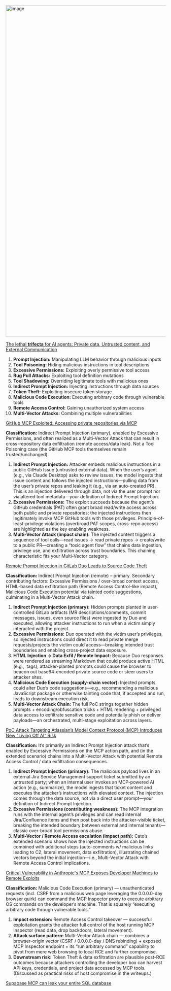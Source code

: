 <img width="2092" height="1046" alt="image" src="https://github.com/user-attachments/assets/a64d40cb-3ce3-4e46-9373-008a7e5f4167" />

[The lethal **trifecta** for AI agents: Private data, Untrusted content, and External Communication](https://simonwillison.net/tags/prompt-injection/)
1. **Prompt Injection:** Manipulating LLM behavior through malicious inputs
2. **Tool Poisoning:** Hiding malicious instructions in tool descriptions
3. **Excessive Permissions:** Exploiting overly permissive tool access
4. **Rug Pull Attacks:** Exploiting tool definition mutations
5. **Tool Shadowing:** Overriding legitimate tools with malicious ones
6. **Indirect Prompt Injection:** Injecting instructions through data sources
7. **Token Theft:** Exploiting insecure token storage
8. **Malicious Code Execution:** Executing arbitrary code through vulnerable tools
9. **Remote Access Control:** Gaining unauthorized system access
10. **Multi-Vector Attacks:** Combining multiple vulnerabilities

[GitHub MCP Exploited: Accessing private repositories via MCP](https://invariantlabs.ai/blog/mcp-github-vulnerability)

**Classification:** Indirect Prompt Injection (primary), enabled by Excessive Permissions, and often realized as a Multi-Vector Attack that can result in cross-repository data exfiltration (remote access/data leak). Not a Tool Poisoning case (the GitHub MCP tools themselves remain trusted/unchanged).

1. **Indirect Prompt Injection:** Attacker embeds malicious instructions in a public GitHub Issue (untrusted external data). When the user’s agent (e.g., via Claude Desktop) asks to review issues, the model ingests that issue content and follows the injected instructions—pulling data from the user’s private repos and leaking it (e.g., via an auto-created PR). This is an injection delivered through data, not via the user prompt nor via altered tool metadata—your definition of Indirect Prompt Injection.
2. **Excessive Permissions:** The exploit succeeds because the agent’s GitHub credentials (PAT) often grant broad read/write access across both public and private repositories; the injected instructions then legitimately invoke MCP GitHub tools with those privileges. Principle-of-least-privilege violations (overbroad PAT scopes, cross-repo access) are highlighted as the key enabling weakness.
3. **Multi-Vector Attack (impact chain):** The injected content triggers a sequence of tool calls—read issues → read private repos → create/write to a public PR—creating a “toxic agent flow” that chains data ingestion, privilege use, and exfiltration across trust boundaries. This chaining characteristic fits your Multi-Vector category. 

[Remote Prompt Injection in GitLab Duo Leads to Source Code Theft](https://www.legitsecurity.com/blog/remote-prompt-injection-in-gitlab-duo)

**Classification:** Indirect Prompt Injection (remote) – primary. Secondary contributing factors: Excessive Permissions / over-broad context access, HTML-based data exfiltration path (Remote Access Control–like impact), Malicious Code Execution potential via tainted code suggestions, culminating in a Multi-Vector Attack chain.

1. **Indirect Prompt Injection (primary):** Hidden prompts planted in user-controlled GitLab artifacts (MR descriptions/comments, commit messages, issues, even source files) were ingested by Duo and executed, allowing attacker instructions to run when a victim simply interacted with the project.
2. **Excessive Permissions:** Duo operated with the victim user’s privileges, so injected instructions could direct it to read private merge requests/projects the victim could access—breaking intended trust boundaries and enabling cross-project data exposure.
3. **HTML Injection → Data Exfil / Remote Impact:** Because Duo responses were rendered as streaming Markdown that could produce active HTML (e.g., <img> tags), attacker-planted prompts could cause the browser to beacon out base64-encoded private source code or steer users to attacker sites.
4. **Malicious Code Execution (supply-chain vector):** Injected prompts could alter Duo’s code suggestions—e.g., recommending a malicious JavaScript package or otherwise tainting code that, if accepted and run, leads to downstream execution risk.
5. **Multi-Vector Attack Chain:** The full PoC strings together hidden prompts + encoding/obfuscation tricks + HTML rendering + privileged data access to exfiltrate sensitive code and potentially phish or deliver payloads—an orchestrated, multi-stage exploitation across layers.

[PoC Attack Targeting Atlassian’s Model Context Protocol (MCP) Introduces New “Living Off AI” Risk](https://www.catonetworks.com/blog/cato-ctrl-poc-attack-targeting-atlassians-mcp/)

**Classification:** It’s primarily an Indirect Prompt Injection attack that’s enabled by Excessive Permissions on the MCP action path, and (in the extended scenario) chains into a Multi-Vector Attack with potential Remote Access Control / data exfiltration consequences.

1. **Indirect Prompt Injection (primary):** The malicious payload lives in an external Jira Service Management support ticket submitted by an untrusted party; when an internal user invokes an MCP-powered AI action (e.g., summarize), the model ingests that ticket content and executes the attacker’s instructions with elevated context. The injection comes through the data source, not via a direct user prompt—your definition of Indirect Prompt Injection.
2. **Excessive Permissions (contributing weakness):** The MCP integration runs with the internal agent’s privileges and can read internal Jira/Confluence items and then post back into the attacker-visible ticket, breaking the intended boundary between external and internal tenants—classic over-broad tool permissions abuse.
3. **Multi-Vector / Remote Access escalation (impact path):** Cato’s extended scenario shows how the injected instructions can be combined with additional steps (auto-comments w/ malicious links leading to C2, lateral movement, data exfiltration), illustrating chained vectors beyond the initial injection—i.e., Multi-Vector Attack with Remote Access Control implications.

[Critical Vulnerability in Anthropic's MCP Exposes Developer Machines to Remote Exploits](https://thehackernews.com/2025/07/critical-vulnerability-in-anthropics.html)

**Classification:** Malicious Code Execution (primary) — unauthenticated requests (incl. CSRF from a malicious web page leveraging the 0.0.0.0-day browser quirk) can command the MCP Inspector proxy to execute arbitrary OS commands on the developer’s machine. That is squarely “executing arbitrary code through vulnerable tools.”

1. **Impact extension:** Remote Access Control takeover — successful exploitation grants the attacker full control of the host running MCP Inspector (read data, drop backdoors, lateral movement).
2. **Attack surface pattern:** Multi-Vector Attack chain — combines a browser-origin vector (CSRF / 0.0.0.0-day / DNS rebinding) + exposed MCP Inspector endpoint + its “run arbitrary command” capability to pivot from mere web browsing to local RCE and further compromise.
3. **Downstream risk:** Token Theft & data exfiltration are plausible post-RCE outcomes because attackers controlling the developer box can harvest API keys, credentials, and project data accessed by MCP tools. (Discussed as practical risks of host compromise in the writeups.) 
   
[Supabase MCP can leak your entire SQL database](https://www.generalanalysis.com/blog/supabase-mcp-blog)
  


